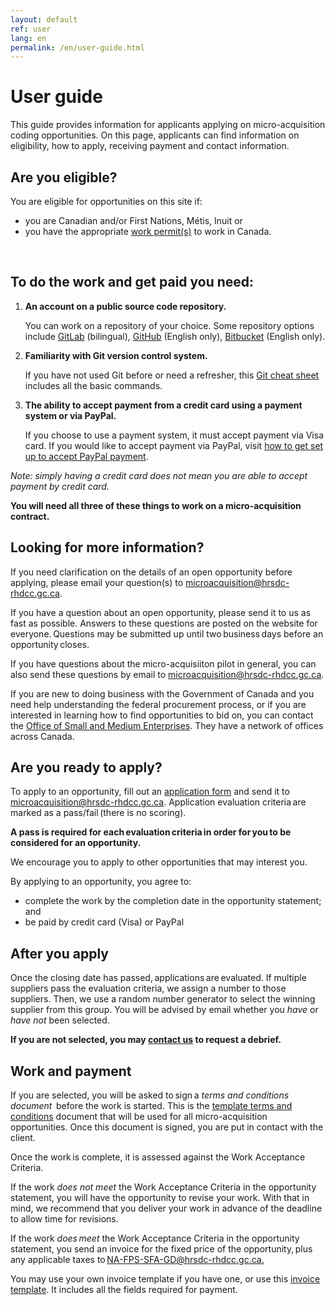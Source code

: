 ```yaml
---
layout: default
ref: user
lang: en
permalink: /en/user-guide.html
---
```

<h1>User guide</h1>

This guide provides information for applicants applying on micro-acquisition coding opportunities. On this page, applicants can find information on eligibility, how to apply, receiving payment and contact information.
<br>

<h2>Are you eligible?</h2>

You are eligible for opportunities on this site if:

- you are Canadian and/or First Nations, Métis, Inuit or
- you have the appropriate <a href="https://www.canada.ca/en/immigration-refugees-citizenship/services/work-canada/permit.html" target="_blank">work permit(s)</a> to work in Canada.
<br>

<h2>To do the work and get paid you need: </h2>
<ol>
<li> <b>An account on a public source code repository.</b>

You can work on a repository of your choice.
Some repository options include <a href="https://gitlab.com/" target="_blank">GitLab</a> (bilingual), <a href="https://github.com/" target="_blank">GitHub</a> (English only), <a href="https://bitbucket.org/" target="_blank">Bitbucket</a> (English only).</li>

<li><b> Familiarity with Git version control system.</b>

If you have not used Git before or need a refresher, this <a href="https://training.github.com/downloads/github-git-cheat-sheet" target="_blank">Git cheat sheet</a> includes all the basic commands.</li>

<li><b>The ability to accept payment from a credit card using a payment system or via PayPal.</b>

If you choose to use a payment system, it must accept payment via Visa card.
If you would like to accept payment via PayPal, visit <a href="https://www.paypal.com/ca/business/get-paid?kid=p42863580764&gclid=Cj0KCQiAyoeCBhCTARIsAOfpKxhGE1kaeCjl6C4w_xMLIHHGw-EWc9FgPpFUvZXgjFzH81ptH4MTBEgaAoYHEALw_wcB&gclsrc=aw.ds" target="_blank">how to get set up to accept PayPal payment</a>.</li>
</ol>
<p><em>Note: simply having a credit card does not mean you are able to accept payment by credit card.</em></p>

**You will need all three of these things to work on a micro-acquisition contract.**
<br>

<h2>Looking for more information?</h2>

<p>If you need clarification on the details of an open opportunity before applying, please email your question(s) to <a href="mailto:microacquisition@hrsdc-rhdcc.gc.ca">microacquisition@hrsdc-rhdcc.gc.ca</a>.</p>

<p>If you have a question about an open opportunity, please send it to us as fast as possible. Answers to these questions are posted on the website for everyone. Questions may be submitted up until two business days before an opportunity closes.</p>

<p>If you have questions about the micro-acquisiiton pilot in general, you can also send these questions by email to <a href="mailto:microacquisition@hrsdc-rhdcc.gc.ca">microacquisition@hrsdc-rhdcc.gc.ca</a>.</p>

<p>If you are new to doing business with the Government of Canada and you need help understanding the federal procurement process, or if you are interested in learning how to find opportunities to bid on, you can contact the <a href="https://buyandsell.gc.ca/for-businesses/contacts-for-businesses/office-of-small-and-medium-enterprises-osme-regional-offices" target="_blank">Office of Small and Medium Enterprises</a>. They have a network of offices across Canada.</p>

<h2>Are you ready to apply?</h2>

<p>To apply to an opportunity, fill out an <a href="{{ site.baseurl }}{% link assets/application-form.pdf %}" title="application form" target="_blank"> application form</a> and send it to <a href="mailto:microacquisition@hrsdc-rhdcc.gc.ca">microacquisition@hrsdc-rhdcc.gc.ca</a>. Application evaluation criteria are marked as a pass/fail (there is no scoring).</p>

<p><b>A pass is required for each evaluation criteria in order for you to be considered for an opportunity.</b></p>
<p>We encourage you to apply to other opportunities that may interest you.</p>

<div class="well">By applying to an opportunity, you agree to:

<ul><li>complete the work by the completion date in the opportunity statement; and</li>
<li>be paid by credit card (Visa) or PayPal </li></ul></div>

<h2>After you apply</h2>

<p>Once the closing date has passed, applications are evaluated. If multiple suppliers pass the evaluation criteria, we assign a number to those suppliers. Then, we use a random number generator to select the winning supplier from this group. You will be advised by email whether you <em>have</em> or <em>have not</em> been selected.</p>

<b>If you are not selected, you may <a href="mailto:microacquisition@hrsdc-rhdcc.gc.ca">contact us</a> to request a debrief.</b>
<br>
<h2>Work and payment</h2>
<p>If you are selected, you will be asked to sign a <em>terms and conditions document</em>  before the work is started. This is the  <a href="{{ site.baseurl }}{% link _pages/en/terms.md %}" title="Terms and Conditions">template terms and conditions</a>  document that will be used for all micro-acquisition opportunities. Once this document is signed, you are put in contact with the client.</p>
<p>Once the work is complete, it is assessed against the Work Acceptance Criteria.</p>

<p>If the work <em>does not meet</em> the Work Acceptance Criteria in the opportunity statement, you will have the opportunity to revise your work. With that in mind, we recommend that you deliver your work in advance of the deadline to allow time for revisions.</p>

<p>If the work <em>does meet</em> the Work Acceptance Criteria in the opportunity statement, you send an invoice for the fixed price of the opportunity, plus any applicable taxes to <a href="mailto:NA-FPS-SFA-GD@hrsdc-rhdcc.gc.ca">NA-FPS-SFA-GD@hrsdc-rhdcc.gc.ca.</a></p>  

You may use your own invoice template if you have one, or use this  [invoice template](../../assets/invoice_template.odt). It includes all the fields required for payment.
